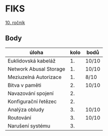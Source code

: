 # FIKS

[10. ročník](https://fiks.fit.cvut.cz/ulohy/rocnik-10)

## Body

| úloha                  | kolo | bodů  |
|------------------------|------|-------|
| Euklidovská kabeláž    | 1.   | 10/10 |
| Network Abusal Storage | 1.   | 10/10 |
| Meziuzelná Autorizace  | 1.   | 8/10  |
| Bitva v paměti         | 2.   | 10/10 |
| Navazování spojení     | 2.   |       |
| Konfigurační řetězec   | 2.   |       |
| Analýza obludy         | 3.   | 10/10 |
| Routování              | 3.   | 10/10 |
| Narušení systému       | 3.   |       |
